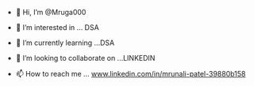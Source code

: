 - 👋 Hi, I’m @Mruga000
- 👀 I’m interested in ... DSA
- 🌱 I’m currently learning ...DSA
- 💞️ I’m looking to collaborate on ...LINKEDIN

- 📫 How to reach me ... www.linkedin.com/in/mrunali-patel-39880b158

<!---
Mruga000/Mruga000 is a ✨ special ✨ repository because its `README.md` (this file) appears on your GitHub profile.
You can click the Preview link to take a look at your changes.
--->
